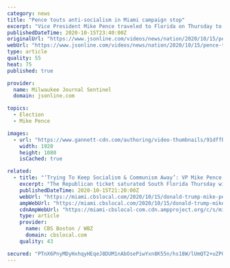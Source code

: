 ```yaml
---
category: news
title: "Pence touts anti-socialism in Miami campaign stop"
excerpt: "Vice President Mike Pence traveled to Florida on Thursday to rally Hispanic voters by highlighting President Donald Trump's record opposing socialist leaders across Latin America. (Oct. 15)"
publishedDateTime: 2020-10-15T23:40:00Z
originalUrl: "https://www.jsonline.com/videos/news/nation/2020/10/15/pence-touts-anti-socialism-miami-campaign-stop/3671610001/"
webUrl: "https://www.jsonline.com/videos/news/nation/2020/10/15/pence-touts-anti-socialism-miami-campaign-stop/3671610001/"
type: article
quality: 55
heat: 75
published: true

provider:
  name: Milwaukee Journal Sentinel
  domain: jsonline.com

topics:
  - Election
  - Mike Pence

images:
  - url: "https://www.gannett-cdn.com/authoring/video-thumbnails/91dffbe1-e4dc-4656-8571-0b21820a99e0_poster.jpg?quality=10"
    width: 1920
    height: 1080
    isCached: true

related:
  - title: "‘Trying To Keep Socialism & Communism Away’: VP Mike Pence Stumps For President At Miami Rally"
    excerpt: "The Republican ticket saturated South Florida Thursday with visits by Trump, Vice Mike Pence and the president’s son Eric Trump."
    publishedDateTime: 2020-10-15T21:20:00Z
    webUrl: "https://miami.cbslocal.com/2020/10/15/donald-trump-mike-pence-south-florida-campaign-events/"
    ampWebUrl: "https://miami.cbslocal.com/2020/10/15/donald-trump-mike-pence-south-florida-campaign-events/amp/"
    cdnAmpWebUrl: "https://miami-cbslocal-com.cdn.ampproject.org/c/s/miami.cbslocal.com/2020/10/15/donald-trump-mike-pence-south-florida-campaign-events/amp/"
    type: article
    provider:
      name: CBS Boston / WBZ
      domain: cbslocal.com
    quality: 43

secured: "PTnX6PnyMDyHxhqyHEqeJ8DUM1nAbOsePiwYxn8K55n/hs18W/lUmQT2+uZPQdoNpp6pLCDDzEpJUdwM1TTGUG1tSUk7AqECOV1ztNtuRC1ksU+VqpzDz9fDvfgA+KCLNgDJ/5YYXNCPtN4yoMTwk/cmWE5ruSxiGjzd4rdI+8xVaiBhmM7X+1/YfZTQnGi725eeKLEcWxZXGBndfHAHEwt3ULaCDbUPQrk8HgbjOoSkiOOnPbLsxzKsCz0U81oNDMdresu5l9GeZ1vyaWGb83BLT55f5YDzFtO4kPjlRoJSbe2gAKiM1b0MkkrHsjJbKxlrNaM2NLDnNGiUxpJjV/dY6mfafQd+AKOdoxXGn/g=;MmEwshhzoALyPxIzDDb0Pw=="
---
```


